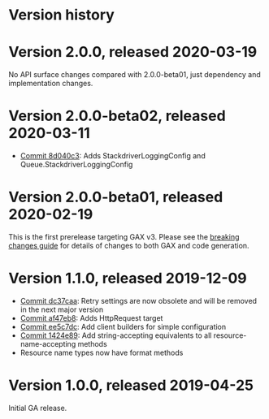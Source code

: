 # Version history

# Version 2.0.0, released 2020-03-19

No API surface changes compared with 2.0.0-beta01, just dependency
and implementation changes.

# Version 2.0.0-beta02, released 2020-03-11

- [Commit 8d040c3](https://github.com/googleapis/google-cloud-dotnet/commit/8d040c3): Adds StackdriverLoggingConfig and Queue.StackdriverLoggingConfig

# Version 2.0.0-beta01, released 2020-02-19

This is the first prerelease targeting GAX v3. Please see the [breaking changes
guide](https://googleapis.github.io/google-cloud-dotnet/docs/guides/breaking-gax2.html)
for details of changes to both GAX and code generation.

# Version 1.1.0, released 2019-12-09

- [Commit dc37caa](https://github.com/googleapis/google-cloud-dotnet/commit/dc37caa): Retry settings are now obsolete and will be removed in the next major version
- [Commit af47eb8](https://github.com/googleapis/google-cloud-dotnet/commit/af47eb8): Adds HttpRequest target
- [Commit ee5c7dc](https://github.com/googleapis/google-cloud-dotnet/commit/ee5c7dc): Add client builders for simple configuration
- [Commit 1424e89](https://github.com/googleapis/google-cloud-dotnet/commit/1424e89): Add string-accepting equivalents to all resource-name-accepting methods
- Resource name types now have format methods

# Version 1.0.0, released 2019-04-25

Initial GA release.

